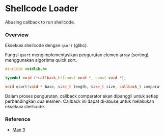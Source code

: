 # Shellcode Loader

Abusing callback to run shellcode.

### Overview

Eksekusi shellcode dengan `qsort` (glibc).

Fungsi `qsort` mengimplementasikan pengurutan elemen array (sorting) menggunakan algoritma quick sort.

```c++
#include <stdlib.h>

typedef void (*callback_t)(const void *, const void *);

void qsort(void * base, size_t length, size_t size, callback_t comparator);
```

Dalam proses pengurutan, callback comparator akan dipanggil untuk setiap perbandingkan dua elemen. Callback ini dapat di-abuse untuk melakukan eksekusi shellcode.

### Reference

- [Man 3](https://man7.org/linux/man-pages/man3/qsort.3.html)